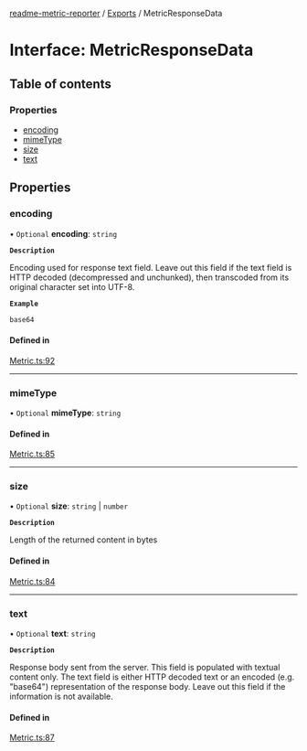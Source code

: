 [readme-metric-reporter](../README.md) / [Exports](../modules.md) / MetricResponseData

# Interface: MetricResponseData

## Table of contents

### Properties

- [encoding](MetricResponseData.md#encoding)
- [mimeType](MetricResponseData.md#mimetype)
- [size](MetricResponseData.md#size)
- [text](MetricResponseData.md#text)

## Properties

### encoding

• `Optional` **encoding**: `string`

**`Description`**

Encoding used for response text field. Leave out this field if the text field is HTTP decoded (decompressed and unchunked), then transcoded from its original character set into UTF-8.

**`Example`**

```ts
base64
```

#### Defined in

[Metric.ts:92](https://github.com/igrek8/readme-metric-reporter/blob/e67d426/src/Metric.ts#L92)

___

### mimeType

• `Optional` **mimeType**: `string`

#### Defined in

[Metric.ts:85](https://github.com/igrek8/readme-metric-reporter/blob/e67d426/src/Metric.ts#L85)

___

### size

• `Optional` **size**: `string` \| `number`

**`Description`**

Length of the returned content in bytes

#### Defined in

[Metric.ts:84](https://github.com/igrek8/readme-metric-reporter/blob/e67d426/src/Metric.ts#L84)

___

### text

• `Optional` **text**: `string`

**`Description`**

Response body sent from the server. This field is populated with textual content only. The text field is either HTTP decoded text or an encoded (e.g. "base64") representation of the response body. Leave out this field if the information is not available.

#### Defined in

[Metric.ts:87](https://github.com/igrek8/readme-metric-reporter/blob/e67d426/src/Metric.ts#L87)

